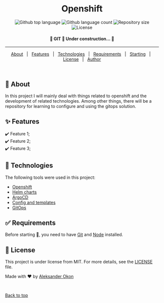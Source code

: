 <div align="center" id="top"> 


  &#xa0;

  <!-- <a href="https://git.netlify.app">Demo</a> -->
</div>

<h1 align="center">Openshift</h1>

<p align="center">
  <img alt="Github top language" src="https://img.shields.io/github/languages/top/aleksander124/openshift/git?color=56BEB8">

  <img alt="Github language count" src="https://img.shields.io/github/languages/count/aleksander124/git?color=56BEB8">

  <img alt="Repository size" src="https://img.shields.io/github/repo-size/aleksander124/git?color=56BEB8">

  <img alt="License" src="https://img.shields.io/github/license/aleksander124/git?color=56BEB8">

  <!-- <img alt="Github issues" src="https://img.shields.io/github/issues/aleksander124/git?color=56BEB8" /> -->

  <!-- <img alt="Github forks" src="https://img.shields.io/github/forks/aleksander124/git?color=56BEB8" /> -->

  <!-- <img alt="Github stars" src="https://img.shields.io/github/stars/aleksander124/git?color=56BEB8" /> -->
</p>

<!-- Status -->

<h4 align="center"> 
	🚧  GIT 🚀 Under construction...  🚧
</h4> 

<hr> 

<p align="center">
  <a href="#dart-about">About</a> &#xa0; | &#xa0; 
  <a href="#sparkles-features">Features</a> &#xa0; | &#xa0;
  <a href="#rocket-technologies">Technologies</a> &#xa0; | &#xa0;
  <a href="#white_check_mark-requirements">Requirements</a> &#xa0; | &#xa0;
  <a href="#checkered_flag-starting">Starting</a> &#xa0; | &#xa0;
  <a href="#memo-license">License</a> &#xa0; | &#xa0;
  <a href="https://github.com/aleksander124" target="_blank">Author</a>
</p>

<br>

## :dart: About ##

In this project I will mainly deal with things related to openshift and the development of related technologies. Among other things, there will be a repository for learning to configure and using the gitops solution.

## :sparkles: Features ##

:heavy_check_mark: Feature 1;\
:heavy_check_mark: Feature 2;\
:heavy_check_mark: Feature 3;

## :rocket: Technologies ##

The following tools were used in this project:

- [Openshift](https://expo.io/)
- [Helm charts](https://nodejs.org/en/)
- [ArgoCD](https://pt-br.reactjs.org/)
- [Config and templates](https://reactnative.dev/)
- [GitOps](https://reactnative.dev/)


## :white_check_mark: Requirements ##

Before starting :checkered_flag:, you need to have [Git](https://git-scm.com) and [Node](https://nodejs.org/en/) installed.



## :memo: License ##

This project is under license from MIT. For more details, see the [LICENSE](LICENSE) file.


Made with :heart: by <a href="https://github.com/aleksander124" target="_blank">Aleksander Okon</a>

&#xa0;

<a href="#top">Back to top</a>
